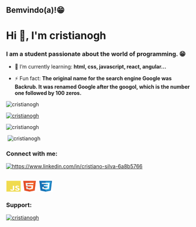 ## Bemvindo(a)!😁

<h1 alingn="center">Hi 👋, I'm cristianogh</h1>
<h3 alingn="center">I am a student passionate about the world of programming. 😁</h3>

- 🌱 I’m currently learning: **html, css, javascript, react, angular...**

- ⚡ Fun fact: **The original name for the search engine Google was Backrub. It was renamed Google after the googol, which is the number one followed by 100 zeros.**

<p alingn="left"> <img src="https://komarev.com/ghpvc/?username=cristianogh&label=Profile%20views&color=0e75b6&style=flat" alt="cristianogh" /> </p>

<p alingn="left"> <a href="https://github.com/ryo-ma/github-profile-trophy"><img src="https://github-profile-trophy.vercel.app/?username=cristianogh" alt="cristianogh" /></a> </p>

<p><img alingn="center" src="https://github-readme-streak-stats.herokuapp.com/?user=cristianogh&" alt="cristianogh" /></p>

<p>&nbsp;<img alingn="center" src="https://github-readme-stats.vercel.app/api?username=cristianogh&show_icons=true&locale=en" alt="cristianogh" /></p>

<h3 alingn="left">Connect with me:</h3>
<p alingn="left">
<a href="https://linkedin.com/in/https://www.linkedin.com/in/cristiano-silva-6a8b5766" target="blank"><img alingn="center" src="https://raw.githubusercontent.com/rahuldkjain/github-profile-readme-generator/master/src/images/icons/Social/linked-in-alt.svg" alt="https://www.linkedin.com/in/cristiano-silva-6a8b5766" height="30" width="40" /></a>
</p>
    
<div style="display: inline_block"><br>
  <img alingn="center" alt="Js" height="30" width="40" src="https://raw.githubusercontent.com/devicons/devicon/master/icons/javascript/javascript-plain.svg">
  <img alingn="center" alt="HTML" height="30" width="40" src="https://raw.githubusercontent.com/devicons/devicon/master/icons/html5/html5-original.svg">
  <img alingn="center" alt="CSS" height="30" width="40" src="https://raw.githubusercontent.com/devicons/devicon/master/icons/css3/css3-original.svg">
</div>

<h3 alingn="left">Support:</h3>

<p><a href="https://www.buymeacoffee.com/cristianogh"> <img alingn="left" src="https://cdn.buymeacoffee.com/buttons/v2/default-yellow.png" height="50" width="210" alt="cristianogh" /></a></p><br><br>
 
<br>
